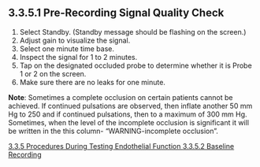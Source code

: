 ## 3.3.5.1 Pre-Recording Signal Quality Check

1. Select Standby. (Standby message should be flashing
on the screen.)
2. Adjust gain to visualize the signal.
3. Select one minute time base.
4. Inspect the
signal for 1 to 2 minutes.
5. Tap on the designated occluded probe to determine whether it is
Probe 1 or 2 on the screen.
6. Make sure there are no leaks for one minute.

**Note**:  Sometimes a complete occlusion on certain patients cannot be achieved.  If continued pulsations are observed, then inflate another 50 mm Hg to 250 and if continued pulsations, then to a maximum of 300 mm Hg.  Sometimes, when the level of the incomplete occlusion is significant it will be written in the this column- “WARNING-incomplete occlusion”.

<div class="center">
<div class="btn-group">
  <a href=":pages_path:/manuals/endothelial-function/3-03-05-00-procedures-during-testing.md" class="btn btn-default">
    <span class="glyphicon glyphicon-chevron-left"></span>
    3.3.5 Procedures During Testing
  </a>

  <a href=":pages_path:/manuals/endothelial-function" class="btn btn-default">
    <span class="glyphicon glyphicon-chevron-up"></span>
    Endothelial Function
  </a>

  <a href=":pages_path:/manuals/endothelial-function/3-03-05-02-baseline-recording.md" class="btn btn-success">
    3.3.5.2 Baseline Recording
    <span class="glyphicon glyphicon-chevron-right"></span>
  </a>
</div>
</div>
